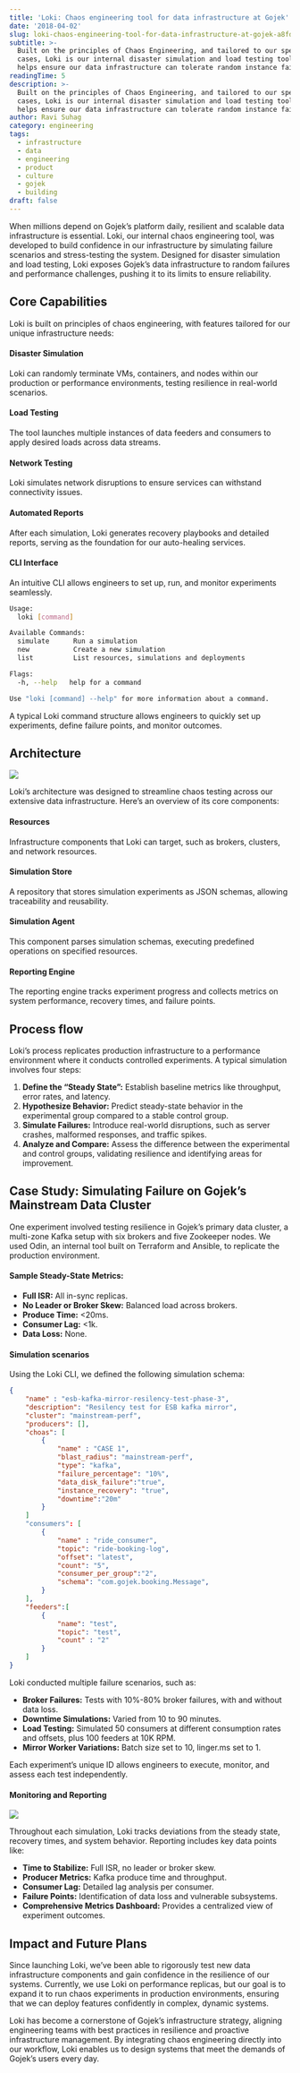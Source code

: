 ```yaml
---
title: 'Loki: Chaos engineering tool for data infrastructure at Gojek'
date: '2018-04-02'
slug: loki-chaos-engineering-tool-for-data-infrastructure-at-gojek-a8fdee936f17
subtitle: >-
  Built on the principles of Chaos Engineering, and tailored to our specific use
  cases, Loki is our internal disaster simulation and load testing tool. It
  helps ensure our data infrastructure can tolerate random instance failures.
readingTime: 5
description: >-
  Built on the principles of Chaos Engineering, and tailored to our specific use
  cases, Loki is our internal disaster simulation and load testing tool. It
  helps ensure our data infrastructure can tolerate random instance failures.
author: Ravi Suhag
category: engineering
tags:
  - infrastructure
  - data
  - engineering
  - product
  - culture
  - gojek
  - building
draft: false
---
```


When millions depend on Gojek’s platform daily, resilient and scalable data infrastructure is essential. Loki, our internal chaos engineering tool, was developed to build confidence in our infrastructure by simulating failure scenarios and stress-testing the system. Designed for disaster simulation and load testing, Loki exposes Gojek’s data infrastructure to random failures and performance challenges, pushing it to its limits to ensure reliability.

## Core Capabilities

Loki is built on principles of chaos engineering, with features tailored for our unique infrastructure needs:

#### Disaster Simulation

Loki can randomly terminate VMs, containers, and nodes within our production or performance environments, testing resilience in real-world scenarios.

#### Load Testing

The tool launches multiple instances of data feeders and consumers to apply desired loads across data streams.

#### Network Testing

Loki simulates network disruptions to ensure services can withstand connectivity issues.

#### Automated Reports

After each simulation, Loki generates recovery playbooks and detailed reports, serving as the foundation for our auto-healing services.

#### CLI Interface

An intuitive CLI allows engineers to set up, run, and monitor experiments seamlessly.

```sh
Usage:
  loki [command]

Available Commands:
  simulate      Run a simulation
  new           Create a new simulation
  list          List resources, simulations and deployments

Flags:
  -h, --help   help for a command

Use "loki [command] --help" for more information about a command.
```

A typical Loki command structure allows engineers to quickly set up experiments, define failure points, and monitor outcomes.

## Architecture

![](/img/loki_Arch.png)

Loki’s architecture was designed to streamline chaos testing across our extensive data infrastructure. Here’s an overview of its core components:

#### Resources

Infrastructure components that Loki can target, such as brokers, clusters, and network resources.

#### Simulation Store

A repository that stores simulation experiments as JSON schemas, allowing traceability and reusability.

#### Simulation Agent

This component parses simulation schemas, executing predefined operations on specified resources.

#### Reporting Engine

The reporting engine tracks experiment progress and collects metrics on system performance, recovery times, and failure points.

## Process flow

Loki’s process replicates production infrastructure to a performance environment where it conducts controlled experiments. A typical simulation involves four steps:

1. **Define the “Steady State”:** Establish baseline metrics like throughput, error rates, and latency.
2. **Hypothesize Behavior:** Predict steady-state behavior in the experimental group compared to a stable control group.
3. **Simulate Failures:** Introduce real-world disruptions, such as server crashes, malformed responses, and traffic spikes.
4. **Analyze and Compare:** Assess the difference between the experimental and control groups, validating resilience and identifying areas for improvement.

## Case Study: Simulating Failure on Gojek’s Mainstream Data Cluster

One experiment involved testing resilience in Gojek’s primary data cluster, a multi-zone Kafka setup with six brokers and five Zookeeper nodes. We used Odin, an internal tool built on Terraform and Ansible, to replicate the production environment.

#### Sample Steady-State Metrics:

- **Full ISR:** All in-sync replicas.
- **No Leader or Broker Skew:** Balanced load across brokers.
- **Produce Time:** <20ms.
- **Consumer Lag:** <1k.
- **Data Loss:** None.

#### Simulation scenarios

Using the Loki CLI, we defined the following simulation schema:

```json
{
    "name" : "esb-kafka-mirror-resilency-test-phase-3",
    "description": "Resilency test for ESB kafka mirror",
    "cluster": "mainstream-perf",
    "producers": [],
    "choas": [
        {
            "name" : "CASE 1",
            "blast_radius": "mainstream-perf",
            "type": "kafka",
            "failure_percentage": "10%",
            "data_disk_failure":"true",
            "instance_recovery": "true",
            "downtime":"20m"
        }
    ]
    "consumers": [
        {
            "name" : "ride_consumer",
            "topic": "ride-booking-log",
            "offset": "latest",
            "count": "5",
            "consumer_per_group":"2",
            "schema": "com.gojek.booking.Message",
        }
    ],
    "feeders":[
        {
            "name": "test",
            "topic": "test",
            "count" : "2"
        }
    ]
}
```

Loki conducted multiple failure scenarios, such as:

- **Broker Failures:** Tests with 10%-80% broker failures, with and without data loss.
- **Downtime Simulations:** Varied from 10 to 90 minutes.
- **Load Testing:** Simulated 50 consumers at different consumption rates and offsets, plus 100 feeders at 10K RPM.
- **Mirror Worker Variations:** Batch size set to 10, linger.ms set to 1.

Each experiment’s unique ID allows engineers to execute, monitor, and assess each test independently.

#### Monitoring and Reporting

![](/img/loki_met.png)

Throughout each simulation, Loki tracks deviations from the steady state, recovery times, and system behavior. Reporting includes key data points like:

- **Time to Stabilize:** Full ISR, no leader or broker skew.
- **Producer Metrics:** Kafka produce time and throughput.
- **Consumer Lag:** Detailed lag analysis per consumer.
- **Failure Points:** Identification of data loss and vulnerable subsystems.
- **Comprehensive Metrics Dashboard:** Provides a centralized view of experiment outcomes.

## Impact and Future Plans

Since launching Loki, we’ve been able to rigorously test new data infrastructure components and gain confidence in the resilience of our systems. Currently, we use Loki on performance replicas, but our goal is to expand it to run chaos experiments in production environments, ensuring that we can deploy features confidently in complex, dynamic systems.

Loki has become a cornerstone of Gojek’s infrastructure strategy, aligning engineering teams with best practices in resilience and proactive infrastructure management. By integrating chaos engineering directly into our workflow, Loki enables us to design systems that meet the demands of Gojek’s users every day.
